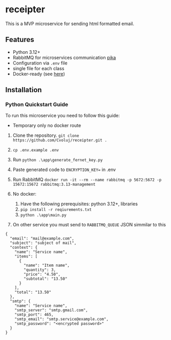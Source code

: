 # receipter

This is a MVP microservice for sending html formatted email. 

## Features

- Python 3.12+
- RabbitMQ for microservices communication [pika](https://github.com/pika/pika/)
- Configuration via `.env` file
- single file for each class
- Docker-ready (see [here](#docker))

## Installation

### Python Quickstart Guide
To run this microservice you need to follow this guide:

* Temporary only no docker route

1. Clone the repository. `git clone https://github.com/Cvoluj/receipter.git .`
2. `cp .env.example .env`
3. Run `python .\app\generate_fernet_key.py`
4. Paste generated code to `ENCRYPTION_KEY=` in .env
4. Run RabbitMQ `docker run -it --rm --name rabbitmq -p 5672:5672 -p 15672:15672 rabbitmq:3.13-management`
5. No docker:
   1. Have the following prerequisites: python 3.12+, libraries
   2. `pip install -r reqiurements.txt`
   3. `python .\app\main.py`

6. On other service you must send to `RABBITMQ_QUEUE` JSON simmilar to this
```
{
  "email": "mail@example.com",
  "subject": "subject of mail",
  "context": {
    "name": "Service name",
    "items": [
      {
        "name": "Item name",
        "quantity": 3,
        "price": "4.50",
        "subtotal": "13.50"
      }
    ],
    "total": "13.50"
  },
  "smtp": {
    "name": "Service name",
    "smtp_server": "smtp.gmail.com",
    "smtp_port": 465,
    "smtp_email": "smtp.service@example.com",
    "smtp_password": "<encrypted password>"
  }
}
```
